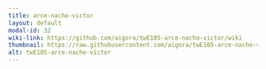 ```yaml
---
title: arce-nacho-victor
layout: default
modal-id: 32
wiki-link: https://github.com/aigora/twE105-arce-nacho-victor/wiki
thumbnail: https://raw.githubusercontent.com/aigora/twE105-arce-nacho-victor/master/LOGO.png
alt: twE105-arce-nacho-victor
---
```

